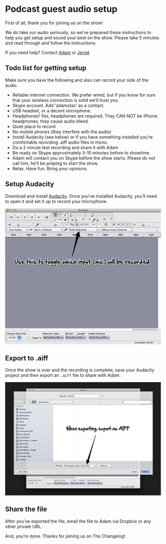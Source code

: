 # Podcast guest audio setup

First of all, thank you for joining us on the show!

We do take our audio seriously, so we’ve prepared these instructions to help you get setup and sound your best on the show. Please take 5 minutes and read through and follow the instructions.

If you need help? Contact [Adam](https://twitter.com/adamstac) or [Jerod](https://twitter.com/jerodsanto).

## Todo list for getting setup

Make sure you have the following and also can record your side of the audio.

- Reliable internet connection. We prefer wired, but if you know for sure that your wireless connection is solid we’ll trust you.
- Skype account. Add ‘adamstac’ as a contact.
- USB headset, or a decent microphone.
- Headphones! Yes, headphones are required. They CAN NOT be iPhone headphones, they cause audio bleed.
- Quiet place to record
- No mobile phones (they interfere with the audio)
- Install Audacity (see below) or if you have something installed you’re comfortable recording .aiff audio files in mono.
- Do a 2 minute test recording and share it with Adam
- Be ready on Skype approximately 5-10 minutes before to showtime.
- Adam will contact you on Skype before the show starts. Please do not call him, he’ll be preping to start the show.
- Relax. Have fun. Bring your opinions.

## Setup Audacity

Download and install [Audacity](http://audacity.sourceforge.net/download/). Once you’ve installed Audacity, you’ll need to open it and set it up to record your microphone.

![Audacity Source](images/audacity-source.png "Audacity Source")

## Export to .aiff

Once the show is over and the recording is complete, save your Audacity project and then export an ```.aiff``` file to share with Adam.

![Audacity Export](images/audacity-export.png "Audacity Export")

## Share the file

After you’ve exported the file, email the file to Adam via Dropbox or any other private URL.

And, you’re done. Thanks for joining us on The Changelog!